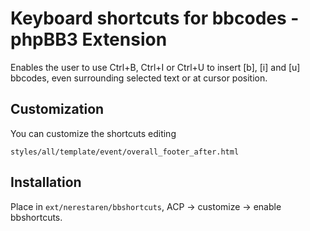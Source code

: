# Keyboard shortcuts for bbcodes - phpBB3 Extension

Enables the user to use Ctrl+B, Ctrl+I or Ctrl+U to insert [b], [i] and [u] bbcodes, even surrounding selected text or at cursor position.

## Customization

You can customize the shortcuts editing

	styles/all/template/event/overall_footer_after.html
	
## Installation
	
Place in `ext/nerestaren/bbshortcuts`, ACP -> customize -> enable bbshortcuts.